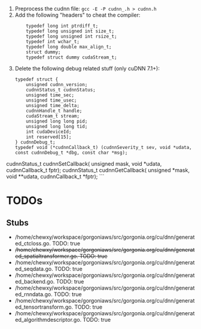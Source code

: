 
1. Preprocess the cudnn file: `gcc -E -P cudnn_.h > cudnn.h`
2. Add the following "headers" to cheat the compiler:
	```
		typedef long int ptrdiff_t;
		typedef long unsigned int size_t;
		typedef long unsigned int rsize_t;
		typedef int wchar_t;
		typedef long double max_align_t;
		struct dummy;
		typedef struct dummy cudaStream_t;
	```
3. Delete the following debug related stuff (only cuDNN 7.1+):
	```
	typedef struct {
	    unsigned cudnn_version;
	    cudnnStatus_t cudnnStatus;
	    unsigned time_sec;
	    unsigned time_usec;
	    unsigned time_delta;
	    cudnnHandle_t handle;
	    cudaStream_t stream;
	    unsigned long long pid;
	    unsigned long long tid;
	    int cudaDeviceId;
	    int reserved[15];
	} cudnnDebug_t;
	typedef void (*cudnnCallback_t) (cudnnSeverity_t sev, void *udata, const cudnnDebug_t *dbg, const char *msg);
cudnnStatus_t cudnnSetCallback(
                                unsigned mask,
                                void *udata,
                                cudnnCallback_t fptr);
cudnnStatus_t cudnnGetCallback(
                                unsigned *mask,
                                void **udata,
                                cudnnCallback_t *fptr);
	```


# TODOs

## Stubs ##

*  /home/chewxy/workspace/gorgoniaws/src/gorgonia.org/cu/dnn/generated_ctcloss.go. TODO: true
*  ~~/home/chewxy/workspace/gorgoniaws/src/gorgonia.org/cu/dnn/generated_spatialtransformer.go. TODO: true~~
*  /home/chewxy/workspace/gorgoniaws/src/gorgonia.org/cu/dnn/generated_seqdata.go. TODO: true
*  /home/chewxy/workspace/gorgoniaws/src/gorgonia.org/cu/dnn/generated_backend.go. TODO: true
*  /home/chewxy/workspace/gorgoniaws/src/gorgonia.org/cu/dnn/generated_rnndata.go. TODO: true
*  /home/chewxy/workspace/gorgoniaws/src/gorgonia.org/cu/dnn/generated_tensortransform.go. TODO: true
*  /home/chewxy/workspace/gorgoniaws/src/gorgonia.org/cu/dnn/generated_algorithmdescriptor.go. TODO: true

